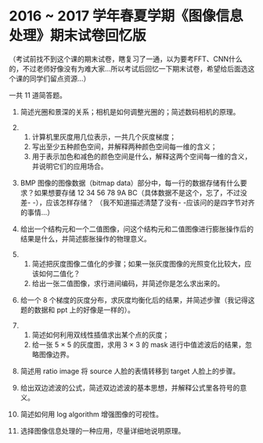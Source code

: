 # 2016 ~ 2017 学年春夏学期《图像信息处理》期末试卷回忆版

（考试前找不到这个课的期末试卷，瞎复习了一通，以为要考FFT、CNN什么的，不过老师好像没有为难大家...所以考试后回忆一下期末试卷，希望给后面选这个课的同学们留点资源...）

一共 11 道简答题。

1. 简述光圈和景深的关系；相机是如何调整光圈的；简述数码相机的原理。

2.
    1. 计算机里灰度用几位表示，一共几个灰度梯度；
    2. 写出至少五种颜色空间，并解释两种颜色空间每一维的含义；
    3. 用于表示加色和减色的颜色空间是什么，解释这两个空间每一维的含义，并说明它们的应用场合。

3. BMP 图像的图像数据（bitmap data）部分中，每一行的数据存储有什么要求？如果想要存储 12 34 56 78 9A BC（具体数据不是这个，忘了，不过没差- -），应该怎样存储？
（我不知道描述清楚了没有- -应该问的是四字节对齐的事情...）

4. 给出一个结构元和一个二值图像，问这个结构元和二值图像进行膨胀操作后的结果是什么，并简述膨胀操作的物理意义。

5.
    1. 简述把灰度图像二值化的步骤；如果一张灰度图像的光照变化比较大，应该如何二值化？
    2. 给出一张二值图像，求行进间编码，并简述你是怎么求出来的。

6. 给一个 8 个梯度的灰度分布，求灰度均衡化后的结果，并简述步骤（我记得这题的数据和 ppt 上的好像是一样的）。

7. 
    1. 简述如何利用双线性插值求出某个点的灰度；
    2. 给一张 5 × 5 的灰度图，求用 3 × 3 的 mask 进行中值滤波后的结果，忽略图像边界。

8. 简述用 ratio image 将 source 人脸的表情转移到 target 人脸上的步骤。

9. 给出双边滤波的公式，简述双边滤波的基本思想，并解释公式里各符号的意义。

10. 简述如何用 log algorithm 增强图像的可视性。

11. 选择图像信息处理的一种应用，尽量详细地说明原理。
